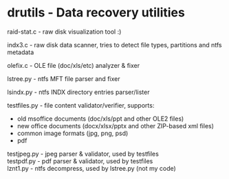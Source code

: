 # drutils - Data recovery utilities

raid-stat.c - raw disk visualization tool :)

indx3.c     - raw disk data scanner, tries to detect file types, partitions and ntfs metadata

olefix.c    - OLE file (doc/xls/etc) analyzer & fixer

lstree.py   - ntfs MFT file parser and fixer

lsindx.py   - ntfs INDX directory entries parser/lister

testfiles.py - file content validator/verifier, supports:
  - old msoffice documents (doc/xls/ppt and other OLE2 files)
  - new office documents   (docx/xlsx/pptx and other ZIP-based xml files)
  - common image formats   (jpg, png, psd)
  - pdf


testjpeg.py - jpeg parser & validator, used by testfiles  
testpdf.py  - pdf  parser & validator, used by testfiles  
lznt1.py    - ntfs decompress, used by lstree.py (not my code)  
